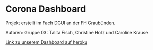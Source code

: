 <h1>Corona Dashboard</h1>

<p> Projekt erstellt im Fach DGUI an der FH Graubünden.</p>
<p> Autoren: Gruppe 03: Talita Fisch, Christine Holz und Caroline Krause </p>

<p><a href="https://corona-dashboard-gruppe3.herokuapp.com/"</a>Link zu unserem Dashboard auf heroku</p>


